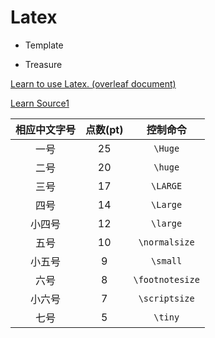 # Latex

- Template 

- Treasure



[Learn to use Latex. (overleaf document)](https://www.overleaf.com/learn) 

[Learn Source1](https://duter2016.github.io/2020/08/09/LaTeX%E6%8E%92%E7%89%88%E5%9F%BA%E7%A1%80%E8%AF%AD%E6%B3%95/)



| 相应中文字号 | 点数(pt) |    控制命令     |
| :----------: | :------: | :-------------: |
|     一号     |    25    |     `\Huge`     |
|     二号     |    20    |     `\huge`     |
|     三号     |    17    |    `\LARGE`     |
|     四号     |    14    |    `\Large`     |
|    小四号    |    12    |    `\large`     |
|     五号     |    10    |  `\normalsize`  |
|    小五号    |    9     |    `\small`     |
|     六号     |    8     | `\footnotesize` |
|    小六号    |    7     |  `\scriptsize`  |
|     七号     |    5     |     `\tiny`     |





